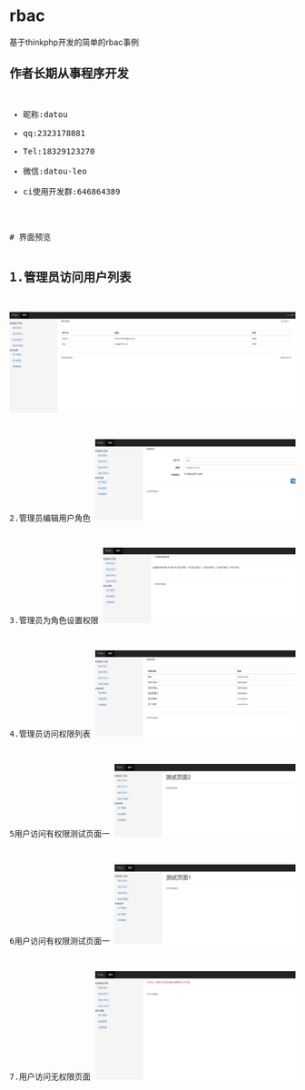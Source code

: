 # rbac
基于thinkphp开发的简单的rbac事例
<h2>作者长期从事程序开发</h2>
<pre>
<ul>
<li>昵称:datou</li>
<li>qq:2323178881</li>
<li>Tel:18329123270</li>
<li>微信:datou-leo</li>
<li>ci使用开发群:646864389</li>
</ul>
<pre>
# 界面预览

1.管理员访问用户列表
--
![image](截图/管理员访问用户列表.png)

2.管理员编辑用户角色
![image](截图/管理员编辑用户角色.png)

3.管理员为角色设置权限
![image](截图/管理员为角色设置权限.png)

4.管理员访问权限列表
![image](截图/管理员访问权限列表.png)

5用户访问有权限测试页面一
![image](截图/用户访问有权限测试页面一.png)

6用户访问有权限测试页面一
![image](截图/用户访问有权限测试页面二.png)

7.用户访问无权限页面
![image](截图/用户访问无权限页面.png)






